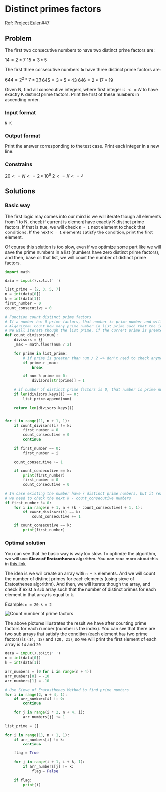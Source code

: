 # Distinct primes factors

Ref: [Project Euler #47](https://www.hackerrank.com/contests/projecteuler/challenges/euler047/problem?isFullScreen=true)

## Problem

The first two consecutive numbers to have two distinct prime factors are:

$14 = 2*7$
$15 = 3*5$

The first three consecutive numbers to have three distinct prime factors are:

$644 = 2^2*7*23$
$645 = 3*5*43$
$646 = 2*17*19$

Given N, find all consecutive integers, where first integer is $<=N$ to have exactly K distinct prime factors. Print the first of these numbers in ascending order.

### Input format

```N K```

### Output format

Print the answer corresponding to the test case. Print each integer in a new line.

### Constrains

$20<=N<=2*10^6$
$2<=K<=4$

## Solutions

### Basic way

The first logic may comes into our mind is we will iterate though all elements from 1 to N, check if current is element have exactly K distinct prime factors. If that is true, we will check `K - 1` next element to check that conditions. If the next `K - 1` elements satisfy the condition, print the first element.

Of course this solution is too slow, even if we optimize some part like we will save the prime numbers in a list (numbers have zero distinct prime factors), and then, base on that list, we will count the number of distinct prime factors.

```py
import math

data = input().split(' ')

list_prime = [2, 3, 5, 7]
n = int(data[0])
k = int(data[1])
first_number = 0
count_consecutive = 0

# Function count distinct prime factors
# If a number has 0 prime factors, that number is prime number and will be pushed to list_prime
# Algorithm: Count how many prime number in list_prime such that the input number is divisible by.
# We will iterate though the list prime, if the current prime is greater than num / 2 then we will stop
def count_divisors(num):
    divisors = {}
    _max = math.floor(num / 2)

    for prime in list_prime:
        # if prime is greater than num / 2 => don't need to check anymore
        if prime > _max:
            break

        if num % prime == 0:
            divisors[str(prime)] = 1

    # if number of distinct prime factors is 0, that number is prime number and we will push that number into list prime
    if len(divisors.keys()) == 0:
        list_prime.append(num)

    return len(divisors.keys())


for i in range(12, n + 1, 1):
    if count_divisors(i) != k:
        first_number = 0
        count_consecutive = 0
        continue

    if first_number == 0:
        first_number = i

    count_consecutive += 1

    if count_consecutive == k:
        print(first_number)
        first_number = 0
        count_consecutive = 0

# In case existing the number have k distinct prime numbers, but it reach the max n
# we need to check the next k - count_consecutive numbers
if first_number != 0:
    for i in range(n + 1, n + (k - count_consecutive) + 1, 1):
        if count_divisors(i) == k:
            count_consecutive += 1

    if count_consecutive == k:
        print(first_number)
```

### Optimal solution

You can see that the basic way is way too slow. To optimize the algorithm, we will use **Sieve of Eratosthenes** algorithm. You can read more about this in [this link](#)

The idea is we will create an array with `n + k` elements. And we will count the number of distinct primes for each elements (using sieve of Eratosthenes algorithm). And then, we will iterate though the array, and check if exist a sub array such that the number of distinct primes for each element in that array is equal to `k`.

Example: `n = 20`, `k = 2`

![Count number of prime factors](#)

The above pictures illustrates the result we have after counting prime factors for each number (number is the index). You can see that there are two sub arrays that satisfy the condition (each element has two prime factors) is `(14, 15)` and `(20, 21)`, so we will print the first element of each array is `14` and `20`

```py
data = input().split(' ')
n = int(data[0])
k = int(data[1])

arr_numbers = [0 for i in range(n + 4)]
arr_numbers[0] = -10
arr_numbers[1] = -10

# Use Sieve of Eratosthenes Method to find prime numbers
for i in range(2, n + 4, 1):
    if arr_numbers[i] != 0:
        continue

    for j in range(i * 2, n + 4, i):
        arr_numbers[j] += 1

list_prime = []

for i in range(10, n + 1, 1):
    if arr_numbers[i] != k:
        continue

    flag = True

    for j in range(i + 1, i + k, 1):
        if arr_numbers[j] != k:
            flag = False

    if flag:
        print(i)
```